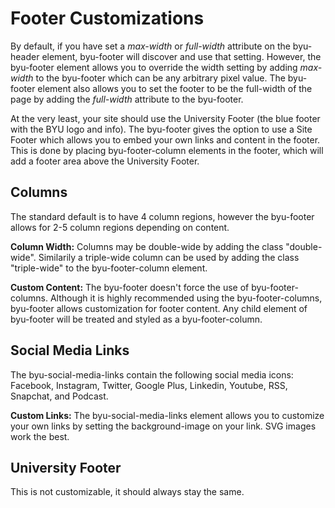 # Footer Customizations
By default, if you have set a _max-width_ or _full-width_ attribute on the byu-header element, byu-footer will discover and use that setting. However, the byu-footer element allows you to override the width setting by adding _max-width_ to the byu-footer which can be any arbitrary pixel value. The byu-footer element also allows you to set the footer to be the full-width of the page by adding the _full-width_ attribute to the byu-footer.

At the very least, your site should use the University Footer (the blue footer with the BYU logo and info). The byu-footer gives the option to use a Site Footer which allows you to embed your own links and content in the footer. This is done by placing byu-footer-column elements in the footer, which will add a footer area above the University Footer.

## Columns
The standard default is to have 4 column regions, however the byu-footer allows for 2-5 column regions depending on content.

__Column Width:__ Columns may be double-wide by adding the class "double-wide". Similarily a triple-wide column can be used by adding the class "triple-wide" to the byu-footer-column element.

__Custom Content:__ The byu-footer doesn't force the use of byu-footer-columns. Although it is highly recommended using the byu-footer-columns, byu-footer allows customization for footer content. Any child element of byu-footer will be treated and styled as a byu-footer-column.

## Social Media Links
The byu-social-media-links contain the following social media icons: Facebook, Instagram, Twitter, Google Plus, Linkedin, Youtube, RSS, Snapchat, and Podcast.

__Custom Links:__ The byu-social-media-links element allows you to customize your own links by setting the background-image on your link. SVG images work the best.

## University Footer
This is not customizable, it should always stay the same.
